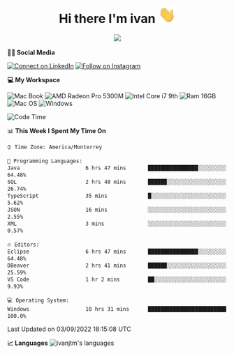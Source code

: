<h1 align="center">Hi there I'm ivan <img src="https://raw.githubusercontent.com/ABSphreak/ABSphreak/master/gifs/Hi.gif" width="40px" /></h1>
<div align="center">
<img src="http://github-readme-streak-stats.herokuapp.com?user=ivanjtm&hide_border=true&background=00000000&border=FFFFFF00&sideNums=A8A8A8&sideLabels=A8A8A8&currStreakNum=FFC93C&dates=A8A8A8)](https://git.io/streak-stats"/>
</div>

**👦🏻 Social Media**

[![Connect on LinkedIn](https://img.shields.io/badge/LinkedIn-%230077B5.svg?&style=flat-square&logo=linkedin&logoColor=white)](https://www.linkedin.com/in/ivanjtm)
[![Follow on Instagram](https://img.shields.io/badge/Instagram-E4405F?style=flat-square&logo=instagram&logoColor=white)](https://www.instagram.com/ivanjtm)

**💻 My Workspace**

![Mac Book](https://img.shields.io/badge/Apple-MacBook_Pro_2019-999999?style=flat-square&logo=apple&logoColor=white)
![AMD Radeon Pro 5300M](https://img.shields.io/badge/AMD-Radeon_Pro_5300M-ED1C24?style=flat-square&logo=amd&logoColor=white)
![Intel Core i7 9th](https://img.shields.io/badge/Intel-Core_i7_9th-0071C5?style=flat-square&logo=intel&logoColor=white)
![Ram 16GB](https://img.shields.io/badge/RAM-16GB-230071C5?style=flat-square&logoColor=white)
![Mac OS](https://img.shields.io/badge/Mac%20OS-000000?style=flat-square&logo=apple&logoColor=white)
![Windows](https://img.shields.io/badge/Windows-0078D6?style=flat-square&logo=windows&logoColor=white)


<!--START_SECTION:waka-->
![Code Time](http://img.shields.io/badge/Code%20Time-697%20hrs%2047%20mins-blue)

📊 **This Week I Spent My Time On** 

```text
⌚︎ Time Zone: America/Monterrey

💬 Programming Languages: 
Java                     6 hrs 47 mins       ████████████████░░░░░░░░░   64.48% 
SQL                      2 hrs 48 mins       ██████░░░░░░░░░░░░░░░░░░░   26.74% 
TypeScript               35 mins             █░░░░░░░░░░░░░░░░░░░░░░░░   5.62% 
JSON                     16 mins             ░░░░░░░░░░░░░░░░░░░░░░░░░   2.55% 
XML                      3 mins              ░░░░░░░░░░░░░░░░░░░░░░░░░   0.57%

🔥 Editors: 
Eclipse                  6 hrs 47 mins       ████████████████░░░░░░░░░   64.48% 
DBeaver                  2 hrs 41 mins       ██████░░░░░░░░░░░░░░░░░░░   25.59% 
VS Code                  1 hr 2 mins         ██░░░░░░░░░░░░░░░░░░░░░░░   9.93%

💻 Operating System: 
Windows                  10 hrs 31 mins      █████████████████████████   100.0%

```


 Last Updated on 03/09/2022 18:15:08 UTC
<!--END_SECTION:waka-->
**📈 Languages**
 ![ivanjtm's languages](https://wakatime.com/share/@ivanjtm/a32f83c6-d0c9-49a4-a5ae-d0440b950377.svg)
